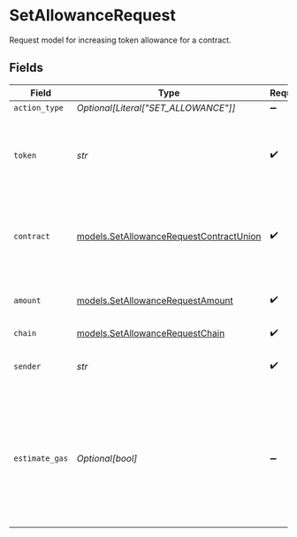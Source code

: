 # SetAllowanceRequest

Request model for increasing token allowance for a contract.


## Fields

| Field                                                                                                                        | Type                                                                                                                         | Required                                                                                                                     | Description                                                                                                                  | Example                                                                                                                      |
| ---------------------------------------------------------------------------------------------------------------------------- | ---------------------------------------------------------------------------------------------------------------------------- | ---------------------------------------------------------------------------------------------------------------------------- | ---------------------------------------------------------------------------------------------------------------------------- | ---------------------------------------------------------------------------------------------------------------------------- |
| `action_type`                                                                                                                | *Optional[Literal["SET_ALLOWANCE"]]*                                                                                         | :heavy_minus_sign:                                                                                                           | N/A                                                                                                                          |                                                                                                                              |
| `token`                                                                                                                      | *str*                                                                                                                        | :heavy_check_mark:                                                                                                           | The symbol or address of the token for which the allowance is set..                                                          | USDC                                                                                                                         |
| `contract`                                                                                                                   | [models.SetAllowanceRequestContractUnion](../models/setallowancerequestcontractunion.md)                                     | :heavy_check_mark:                                                                                                           | The name or address of the contract to set spending allowance for.                                                           | AaveV3Pool                                                                                                                   |
| `amount`                                                                                                                     | [models.SetAllowanceRequestAmount](../models/setallowancerequestamount.md)                                                   | :heavy_check_mark:                                                                                                           | The amount to set the allowance to.                                                                                          | 1.5                                                                                                                          |
| `chain`                                                                                                                      | [models.SetAllowanceRequestChain](../models/setallowancerequestchain.md)                                                     | :heavy_check_mark:                                                                                                           | N/A                                                                                                                          |                                                                                                                              |
| `sender`                                                                                                                     | *str*                                                                                                                        | :heavy_check_mark:                                                                                                           | The address of the transaction sender.                                                                                       | 0x29F20a192328eF1aD35e1564aBFf4Be9C5ce5f7B                                                                                   |
| `estimate_gas`                                                                                                               | *Optional[bool]*                                                                                                             | :heavy_minus_sign:                                                                                                           | Determines whether to estimate gas costs for transactions, also verifying that the transaction can be successfully executed. |                                                                                                                              |